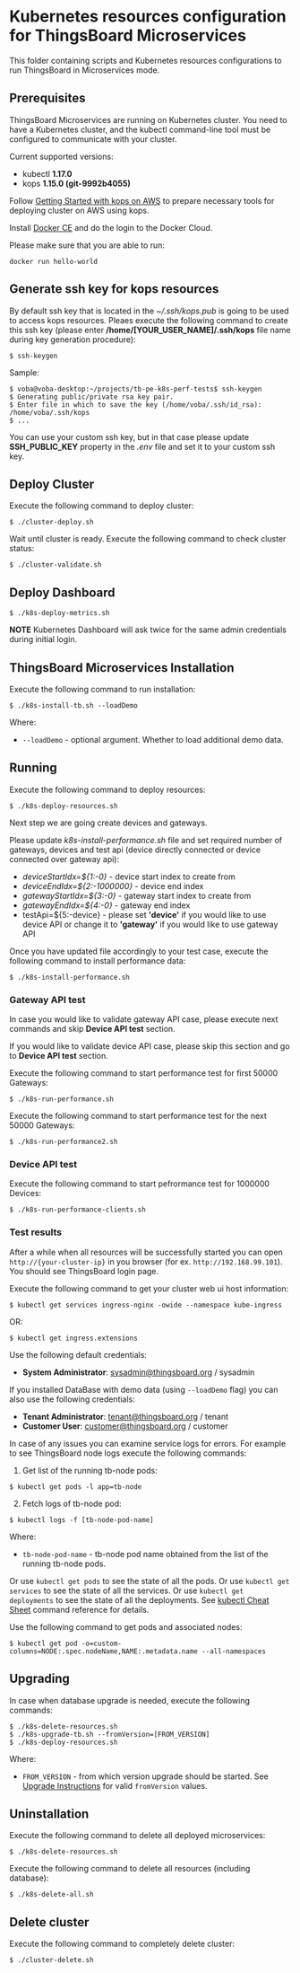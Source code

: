 # Kubernetes resources configuration for ThingsBoard Microservices

This folder containing scripts and Kubernetes resources configurations to run ThingsBoard in Microservices mode.

## Prerequisites

ThingsBoard Microservices are running on Kubernetes cluster.
You need to have a Kubernetes cluster, and the kubectl command-line tool must be configured to communicate with your cluster.

Current supported versions: 

- kubectl **1.17.0**
- kops **1.15.0 (git-9992b4055)**

Follow [Getting Started with kops on AWS](https://github.com/kubernetes/kops/blob/master/docs/getting_started/aws.md)
to prepare necessary tools for deploying cluster on AWS using kops.


Install [Docker CE](https://docs.docker.com/install/) and do the login to the Docker Cloud.

Please make sure that you are able to run:

`
docker run hello-world
`

## Generate ssh key for kops resources

By default ssh key that is located in the *~/.ssh/kops.pub* is going to be used to access kops resources.
Pleaes execute the following command to create this ssh key (please enter **/home/[YOUR_USER_NAME]/.ssh/kops** file name during key generation procedure):

`
$ ssh-keygen
`

Sample:
```
$ voba@voba-desktop:~/projects/tb-pe-k8s-perf-tests$ ssh-keygen 
$ Generating public/private rsa key pair.
$ Enter file in which to save the key (/home/voba/.ssh/id_rsa): /home/voba/.ssh/kops
$ ...
```

You can use your custom ssh key, but in that case please update **SSH_PUBLIC_KEY** property in the *.env* file and set it to your custom ssh key.


## Deploy Cluster

Execute the following command to deploy cluster:

`
$ ./cluster-deploy.sh
`

Wait until cluster is ready. Execute the following command to check cluster status:

`
$ ./cluster-validate.sh
`

## Deploy Dashboard

`
$ ./k8s-deploy-metrics.sh
`

**NOTE** Kubernetes Dashboard will ask twice for the same admin credentials during initial login.


## ThingsBoard Microservices Installation

Execute the following command to run installation:

`
$ ./k8s-install-tb.sh --loadDemo
`

Where:

- `--loadDemo` - optional argument. Whether to load additional demo data.

## Running

Execute the following command to deploy resources:

`
$ ./k8s-deploy-resources.sh
`

Next step we are going create devices and gateways.

Please update *k8s-install-performance.sh* file and set required number of gateways, devices and test api (device directly connected or device connected over gateway api):
 - *deviceStartIdx=${1:-0}* - device start index to create from
 - *deviceEndIdx=${2:-1000000}* - device end index
 - *gatewayStartIdx=${3:-0}* - gateway start index to create from
 - *gatewayEndIdx=${4:-0}* - gateway end index
 - testApi=${5:-device} - please set **'device'** if you would like to use device API or change it to **'gateway'** if you would like to use gateway API

Once you have updated file accordingly to your test case, execute the following command to install performance data:

`
$ ./k8s-install-performance.sh
`

### Gateway API test

In case you would like to validate gateway API case, please execute next commands and skip **Device API test** section. 

If you would like to validate device API case, please skip this section and go to **Device API test** section.

Execute the following command to start performance test for first 50000 Gateways:

`
$ ./k8s-run-performance.sh
`

Execute the following command to start performance test for the next 50000 Gateways:

`
$ ./k8s-run-performance2.sh
`
### Device API test

Execute the following command to start pefrormance test for 1000000 Devices:

`
$ ./k8s-run-performance-clients.sh
`

### Test results

After a while when all resources will be successfully started you can open `http://{your-cluster-ip}` in you browser (for ex. `http://192.168.99.101`).
You should see ThingsBoard login page.

Execute the following command to get your cluster web ui host information:

`
$ kubectl get services ingress-nginx -owide --namespace kube-ingress
`

OR:

`
$ kubectl get ingress.extensions
`

Use the following default credentials:

- **System Administrator**: sysadmin@thingsboard.org / sysadmin

If you installed DataBase with demo data (using `--loadDemo` flag) you can also use the following credentials:

- **Tenant Administrator**: tenant@thingsboard.org / tenant
- **Customer User**: customer@thingsboard.org / customer

In case of any issues you can examine service logs for errors.
For example to see ThingsBoard node logs execute the following commands:

1) Get list of the running tb-node pods:

`
$ kubectl get pods -l app=tb-node
`

2) Fetch logs of tb-node pod:

`
$ kubectl logs -f [tb-node-pod-name]
`

Where:

- `tb-node-pod-name` - tb-node pod name obtained from the list of the running tb-node pods.

Or use `kubectl get pods` to see the state of all the pods.
Or use `kubectl get services` to see the state of all the services.
Or use `kubectl get deployments` to see the state of all the deployments.
See [kubectl Cheat Sheet](https://kubernetes.io/docs/reference/kubectl/cheatsheet/) command reference for details.

Use the following command to get pods and associated nodes:

`
$ kubectl get pod -o=custom-columns=NODE:.spec.nodeName,NAME:.metadata.name --all-namespaces
`

## Upgrading

In case when database upgrade is needed, execute the following commands:

```
$ ./k8s-delete-resources.sh
$ ./k8s-upgrade-tb.sh --fromVersion=[FROM_VERSION]
$ ./k8s-deploy-resources.sh
```

Where:

- `FROM_VERSION` - from which version upgrade should be started. See [Upgrade Instructions](https://thingsboard.io/docs/user-guide/install/upgrade-instructions) for valid `fromVersion` values.

## Uninstallation

Execute the following command to delete all deployed microservices:

`
$ ./k8s-delete-resources.sh
`

Execute the following command to delete all resources (including database):

`
$ ./k8s-delete-all.sh
`

## Delete cluster

Execute the following command to completely delete cluster:

`
$ ./cluster-delete.sh
`
